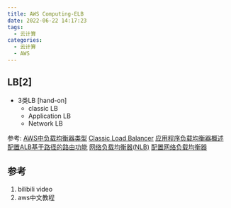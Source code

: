 ```yaml
---
title: AWS Computing-ELB
date: 2022-06-22 14:17:23
tags:
  - 云计算
categories:
  - 云计算  
  - AWS
---
```


<p></p>
<!-- more -->


## LB[2]
+ 3类LB [hand-on]
  - classic LB
  - Application LB
  - Network LB

参考:
[AWS中负载均衡器类型](https://zhuanlan.zhihu.com/p/152022399)
[Classic Load Balancer](https://zhuanlan.zhihu.com/p/157289913)
[应用程序负载均衡器概述](https://zhuanlan.zhihu.com/p/159446935) 
[配置ALB基于路径的路由功能](https://zhuanlan.zhihu.com/p/161848151)
[网络负载均衡器(NLB)](https://zhuanlan.zhihu.com/p/166345804)
[配置网络负载均衡器](https://zhuanlan.zhihu.com/p/179949353)


## 参考
1. bilibili video
2. aws中文教程
